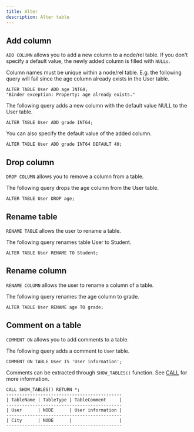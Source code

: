 ```yaml
---
title: Alter
description: Alter table
---
```


## Add column

`ADD COLUMN` allows you to add a new column to a node/rel table. If you don't specify a default value, the newly added column is filled with `NULLs`.

Column names must be unique within a node/rel table. E.g. the following query will fail since the age column already exists in the User table.
```cypher
ALTER TABLE User ADD age INT64;
"Binder exception: Property: age already exists."
```

The following query adds a new column with the default value NULL to the User table.
```cypher
ALTER TABLE User ADD grade INT64;
```

You can also specify the default value of the added column.
```cypher
ALTER TABLE User ADD grade INT64 DEFAULT 40;
```

## Drop column

`DROP COLUMN` allows you to remove a column from a table.

The following query drops the age column from the User table.
```cypher
ALTER TABLE User DROP age;
```

## Rename table

`RENAME TABLE` allows the user to rename a table.

The following query renames table User to Student.
```cypher
ALTER TABLE User RENAME TO Student;
```

## Rename column

`RENAME COLUMN` allows the user to rename a column of a table.<br />

The following query renames the age column to grade.
```cypher
ALTER TABLE User RENAME age TO grade;
```

## Comment on a table

`COMMENT ON` allows you to add comments to a table.

The following query adds a comment to `User` table.
```cypher
COMMENT ON TABLE User IS 'User information';
```
Comments can be extracted through `SHOW_TABLES()` function. See [CALL](../query-clauses/call.md) for more information.
```cypher
CALL SHOW_TABLES() RETURN *;
--------------------------------------------
| TableName | TableType | TableComment     |
--------------------------------------------
| User      | NODE      | User information |
--------------------------------------------
| City      | NODE      |                  |
--------------------------------------------
```
